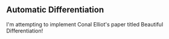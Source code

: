 ## Automatic Differentiation
I'm attempting to implement Conal Elliot's paper titled Beautiful Differentiation!
